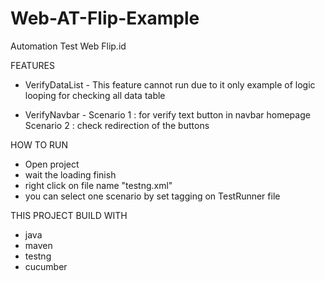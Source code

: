 # Web-AT-Flip-Example

Automation Test Web Flip.id

FEATURES

- VerifyDataList -
This feature cannot run due to it only example of logic looping for checking all data table

- VerifyNavbar -
Scenario 1 : for verify text button in navbar homepage 
Scenario 2 : check redirection of the buttons

HOW TO RUN
- Open project
- wait the loading finish
- right click on file name "testng.xml"
- you can select one scenario by set tagging on TestRunner file

THIS PROJECT BUILD WITH
- java
- maven
- testng
- cucumber
